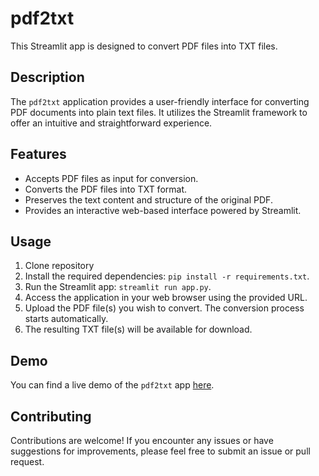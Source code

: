# pdf2txt

This Streamlit app is designed to convert PDF files into TXT files.

## Description
The `pdf2txt` application provides a user-friendly interface for converting PDF documents into plain text files. It utilizes the Streamlit framework to offer an intuitive and straightforward experience.

## Features
- Accepts PDF files as input for conversion.
- Converts the PDF files into TXT format.
- Preserves the text content and structure of the original PDF.
- Provides an interactive web-based interface powered by Streamlit.

## Usage
1. Clone repository
2. Install the required dependencies: `pip install -r requirements.txt`.
3. Run the Streamlit app: `streamlit run app.py`.
4. Access the application in your web browser using the provided URL.
5. Upload the PDF file(s) you wish to convert. The conversion process starts automatically.
6. The resulting TXT file(s) will be available for download.

## Demo
You can find a live demo of the `pdf2txt` app [here](https://pdf2txt-zavqtcebs9.streamlit.app/).

## Contributing
Contributions are welcome! If you encounter any issues or have suggestions for improvements, please feel free to submit an issue or pull request.
